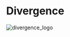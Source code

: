 # Divergence
![divergence_logo](https://user-images.githubusercontent.com/78282407/213965486-e8fc8417-2762-4867-ae5e-7dab502d8e6e.png)
